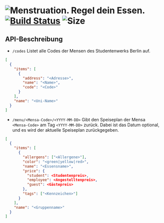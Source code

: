 # ![Menstruation. Regel dein Essen.](https://img.shields.io/badge/menstruation-Regel%20dein%20Essen.-red.svg?style=for-the-badge) [![Build Status](https://img.shields.io/travis/kmein/menstruation-server.rs.svg?style=flat-square&logo=travis)](https://travis-ci.org/kmein/menstruation-server.rs) ![Size](https://img.shields.io/github/languages/code-size/kmein/menstruation-server.rs.svg?style=flat-square&logo=rust&logoColor=white)


## API-Beschreibung

* `/codes` Listet alle Codes der Mensen des Studentenwerks Berlin auf.

```json
[
  {
    "items": [
      {
        "address": "<Adresse>",
        "name": "<Name>",
        "code": "<Code>"
      }
    ],
    "name": "<Uni-Name>"
  }
]
```

* `/menu/<Mensa-Code>/<YYYY-MM-DD>` Gibt den Speiseplan der Mensa `<Mensa-Code>` am Tag `<YYYY-MM-DD>` zurück. Dabei ist das Datum optional, und es wird der aktuelle Speiseplan zurückgegeben.

```json
[
  {
    "items": [
      {
        "allergens": ["<Allergene>"],
        "color": "<green|yellow|red>",
        "name": "<Essensname>",
        "price": {
          "student": <Studentenpreis>,
          "employee": <Angestelltenpreis>,
          "guest": <Gästepreis>
        },
        "tags": ["<Kennzeichen>"]
      }
    ],
    "name": "<Gruppenname>"
  }
]
```


